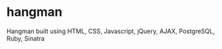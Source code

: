 hangman
=======

Hangman built using HTML, CSS, Javascript, jQuery, AJAX, PostgreSQL, Ruby, Sinatra
